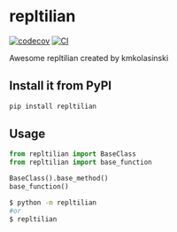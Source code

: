 # repltilian

[![codecov](https://codecov.io/gh/kmkolasinski/repltilian/branch/main/graph/badge.svg?token=repltilian_token_here)](https://codecov.io/gh/kmkolasinski/repltilian)
[![CI](https://github.com/kmkolasinski/repltilian/actions/workflows/main.yml/badge.svg)](https://github.com/kmkolasinski/repltilian/actions/workflows/main.yml)

Awesome repltilian created by kmkolasinski

## Install it from PyPI

```bash
pip install repltilian
```

## Usage

```py
from repltilian import BaseClass
from repltilian import base_function

BaseClass().base_method()
base_function()
```

```bash
$ python -m repltilian
#or
$ repltilian
```
